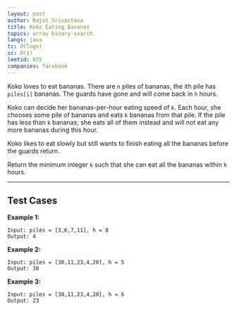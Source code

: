 ```yaml
---
layout: post
author: Rajat Srivastava
title: Koko Eating Bananas
topics: array binary-search
langs: java
tc: O(logn)
sc: O(1)
leetid: 875
companies: facebook
---
```


Koko loves to eat bananas. There are `n` piles of bananas, the ith pile has `piles[i]` bananas. 
The guards have gone and will come back in `h` hours.

Koko can decide her bananas-per-hour eating speed of `k`. 
Each hour, she chooses some pile of bananas and eats `k` bananas from that pile. 
If the pile has less than `k` bananas, she eats all of them instead and will not eat any more bananas during this hour.

Koko likes to eat slowly but still wants to finish eating all the bananas before the guards return.

Return the minimum integer `k` such that she can eat all the bananas within `h` hours.

---

## Test Cases

**Example 1:** 
```
Input: piles = [3,6,7,11], h = 8
Output: 4
```

**Example 2:** 
```
Input: piles = [30,11,23,4,20], h = 5
Output: 30
```

**Example 3:**
```
Input: piles = [30,11,23,4,20], h = 6
Output: 23
```